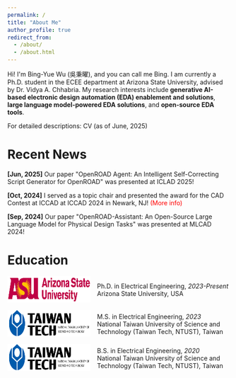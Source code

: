 ```yaml
---
permalink: /
title: "About Me"
author_profile: true
redirect_from: 
  - /about/
  - /about.html
---
```


Hi! I'm Bing-Yue Wu (吳秉曜), and you can call me Bing. I am currently a Ph.D. student in the ECEE department at <a href="https://ecee.engineering.asu.edu/" style="text-decoration: none;">Arizona State University</a>, advised by Dr. <a href="https://faculty.engineering.asu.edu/vidyachhabria/" style="text-decoration: none;">Vidya A. Chhabria</a>. My research interests include **generative AI-based electronic design automation (EDA) enablement and solutions**, **large language model-powered EDA solutions**, and **open-source EDA tools**.

For detailed descriptions: <a href="https://bingyuew.github.io/files/CV.pdf" style="text-decoration: none;">CV (as of June, 2025)</a>

# Recent News

**[Jun, 2025]** Our paper "OpenROAD Agent: An Intelligent Self-Correcting Script Generator for OpenROAD" was presented at <a href="https://iclad.ai/" style="text-decoration: none;">ICLAD 2025</a>!

**[Oct, 2024]** I served as a topic chair and presented the award for the <a href="https://www.iccad-contest.org/2024/" style="text-decoration: none;">CAD Contest at ICCAD</a> at ICCAD 2024 in Newark, NJ! <a href="https://bingyuew.github.io/talks/2024-10-31-iccad" style="text-decoration: none; color: red">(More info)</a>

**[Sep, 2024]** Our paper "<a href="https://ieeexplore.ieee.org/document/10740242" style="text-decoration: none;">OpenROAD-Assistant: An Open-Source Large Language Model for Physical Design Tasks</a>" was presented at <a href="https://mlcad.org/symposium/2024/" style="text-decoration: none;">MLCAD 2024</a>!

# Education

<div style="display: flex; align-items: center; margin-bottom: 1em;">
  <div style="flex-shrink: 0; margin-right: 15px;">
    <img src="/images/asu_logo.png" alt="ASU logo" width="188" height="60">
  </div>
  <div>
    Ph.D. in Electrical Engineering, <i>2023-Present</i><br>
    Arizona State University, USA
  </div>
</div>
<div style="display: flex; align-items: center; margin-bottom: 1em;">
  <div style="flex-shrink: 0; margin-right: 15px;">
    <img src="/images/ntust_logo.png" alt="NTUST logo" width="188" height="60">
  </div>
  <div>
    M.S. in Electrical Engineering, <i>2023</i><br>
    National Taiwan University of Science and Technology (Taiwan Tech, NTUST), Taiwan
    <br>
  </div>
</div>
<div style="display: flex; align-items: center; margin-bottom: 1em;">
  <div style="flex-shrink: 0; margin-right: 15px;">
    <img src="/images/ntust_logo.png" alt="NTUST logo" width="188" height="60">
  </div>
  <div>
    B.S. in Electrical Engineering, <i>2020</i><br>
    National Taiwan University of Science and Technology (Taiwan Tech, NTUST), Taiwan
  </div>
</div>
